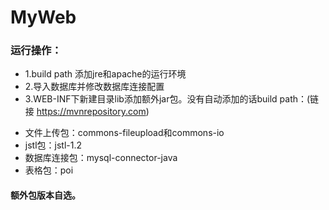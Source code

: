 # MyWeb
### 运行操作：
- 1.build path 添加jre和apache的运行环境
- 2.导入数据库并修改数据库连接配置
- 3.WEB-INF下新建目录lib添加额外jar包。没有自动添加的话build path：(链接 https://mvnrepository.com)
* 文件上传包：commons-fileupload和commons-io
* jstl包：jstl-1.2
* 数据库连接包：mysql-connector-java
* 表格包：poi
#### 额外包版本自选。
